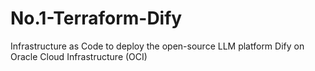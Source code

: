 # No.1-Terraform-Dify
Infrastructure as Code to deploy the open-source LLM platform Dify on Oracle Cloud Infrastructure (OCI)
